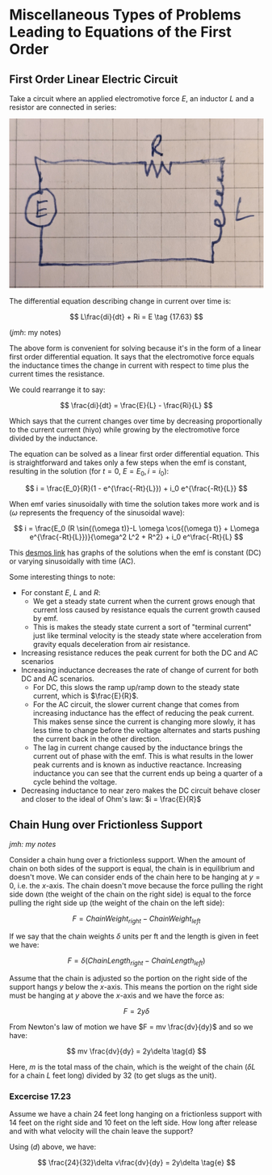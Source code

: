 # Miscellaneous Types of Problems Leading to Equations of the First Order

## First Order Linear Electric Circuit

Take a circuit where an applied electromotive force $E$, an inductor $L$ and a resistor are connected in series:

![ELR Circuit](elr-circuit.jpg)

The differential equation describing change in current over time is:

$$ L\frac{di}{dt} + Ri = E \tag {17.63} $$

(*jmh*: my notes)

The above form is convenient for solving because it's in the form of a linear first order differential equation. It says that the electromotive force equals the inductance times the change in current with respect to time plus the current times the resistance.

We could rearrange it to say:

$$ \frac{di}{dt} = \frac{E}{L} - \frac{Ri}{L} $$

Which says that the current changes over time by decreasing proportionally to the current current (hiyo) while growing by the electromotive force divided by the inductance.

The equation can be solved as a linear first order differential equation. This is straightforward and takes only a few steps when the emf is constant, resulting in the solution (for $t=0$, $E=E_0, i=i_0$):

$$ i = \frac{E_0}{R}(1 - e^{\frac{-Rt}{L}}) + i_0 e^{\frac{-Rt}{L}} $$

When emf varies sinusoidally with time the solution takes more work and is ($\omega$ represents the frequency of the sinusoidal wave):

$$ i = \frac{E_0 (R \sin{(\omega t)}-L \omega \cos{(\omega t)} + L\omega e^{\frac{-Rt}{L}})}{\omega^2 L^2 + R^2} + i_0 e^\frac{-Rt}{L} $$

This [desmos link](https://www.desmos.com/calculator/tzigt2uc7x) has graphs of the solutions when the emf is constant (DC) or varying sinusoidally with time (AC).  

Some interesting things to note:

* For constant $E$, $L$ and $R$:
   * We get a steady state current when the current grows enough that current loss caused by resistance equals the current growth caused by emf.
   * This is makes the steady state current a sort of "terminal current" just like terminal velocity is the steady state where acceleration from gravity equals deceleration from air resistance.
* Increasing resistance reduces the peak current for both the DC and AC scenarios
* Increasing inductance decreases the rate of change of current for both DC and AC scenarios.
    * For DC, this slows the ramp up/ramp down to the steady state current, which is $\frac{E}{R}$.
    * For the AC circuit, the slower current change that comes from increasing inductance has the effect of reducing the peak current. This makes sense since the current is changing more slowly, it has less time to change before the voltage alternates and starts pushing the current back in the other direction.
    * The lag in current change caused by the inductance brings the current out of phase with the emf. This is what results in the lower peak currents and is known as inductive reactance. Increasing inductance you can see that the current ends up being a quarter of a cycle behind the voltage. 
* Decreasing inductance to near zero makes the DC circuit behave closer and closer to the ideal of Ohm's law: $i = \frac{E}{R}$

## Chain Hung over Frictionless Support

*jmh: my notes*

Consider a chain hung over a frictionless support. When the amount of chain on both sides of the support is equal, the chain is in equilibrium and doesn't move. We can consider ends of the chain here to be hanging at $y = 0$, i.e. the $x$-axis. The chain doesn't move because the force pulling the right side down (the weight of the chain on the right side) is equal to the force pulling the right side up (the weight of the chain on the left side):

$$ F = ChainWeight_{right} - ChainWeight_{left} \tag{a} $$

If we say that the chain weights $\delta$ units per ft and the length is given in feet we have:

$$ F = \delta(ChainLength_{right} - ChainLength_{left}) \tag{b} $$

Assume that the chain is adjusted so the portion on the right side of the support hangs $y$ below the $x$-axis. This means the portion on the right side must be hanging at $y$ above the $x$-axis and we have the force as:

$$ F = 2y\delta \tag{c} $$

From Newton's law of motion we have $F = mv \frac{dv}{dy}$ and so we have:

$$ mv \frac{dv}{dy} = 2y\delta \tag{d} $$

Here, $m$ is the total mass of the chain, which is the weight of the chain ($\delta L$ for a chain $L$ feet long) divided by 32 (to get slugs as the unit).

### Excercise 17.23 
Assume we have a chain 24 feet long hanging on a frictionless support with 14 feet on the right side and 10 feet on the left side. How long after release and with what velocity will the chain leave the support?

Using $(d)$ above, we have:

$$ \frac{24}{32}\delta v\frac{dv}{dy} = 2y\delta \tag{e} $$
